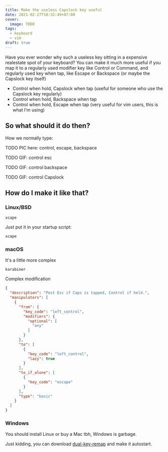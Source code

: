 ```yaml
---
title: Make the useless Capslock key useful
date: 2021-02-27T10:32:49+07:00
cover:
  image: TODO
tags:
  - keyboard
  - vim
draft: true
---
```


Have you ever wonder why such a useless key sitting in a expensive realestate spot of your keyboard? You can make it much more useful if you map it to a regularly used modifier key like Control or Command, and regularly used key when tap, like Escape or Backspace (or maybe the Capslock key itself)

- Control when hold, Capslock when tap (useful for someone who use the Capslock key regularly)
- Control when hold, Backspace when tap
- Control when hold, Escape when tap (very useful for vim users, this is what I'm using)

## So what should it do then?

How we normally type:

TODO PIC here: control, escape, backspace

TODO GIF: control esc

TODO GIF: control backspace

TODO GIF: control Capslock

## How do I make it like that?

### Linux/BSD

`xcape`

Just put it in your startup script:

```sh
xcape
```

### macOS

It's a little more complex

`karabiner`

Complex modification

```json
{
  "description": "Post Esc if Caps is tapped, Control if held.",
  "manipulators": [
    {
      "from": {
        "key_code": "left_control",
        "modifiers": {
          "optional": [
            "any"
          ]
        }
      },
      "to": [
        {
          "key_code": "left_control",
          "lazy": true
        }
      ],
      "to_if_alone": [
        {
          "key_code": "escape"
        }
      ],
      "type": "basic"
    }
  ]
}
```

### Windows

You should install Linux or buy a Mac tbh, Windows is garbage.

Just kidding, you can download [dual-key-remap](https://github.com/ililim/dual-key-remap) and make it autostart.
